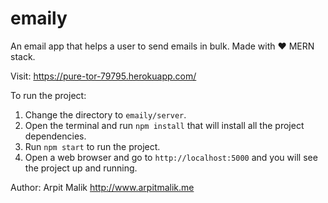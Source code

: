 # emaily

An email app that helps a user to send emails in bulk.
Made with :heart: MERN stack.

Visit: https://pure-tor-79795.herokuapp.com/

<!-- Deployment Target
https://git.heroku.com/pure-tor-79795.git -->

To run the project:
1. Change the directory to `emaily/server`.
2. Open the terminal and run `npm install` that will install all the project dependencies.
3. Run `npm start` to run the project.
4. Open a web browser and go to `http://localhost:5000` and you will see the project up and running.

Author: Arpit Malik <http://www.arpitmalik.me>
